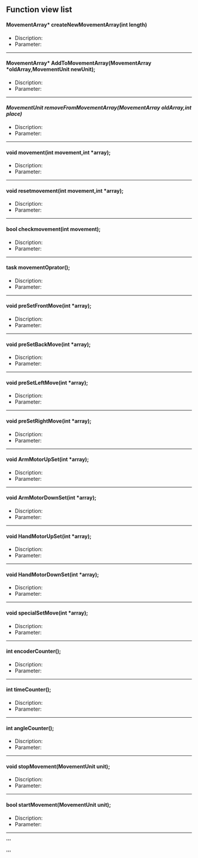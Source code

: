 ## Function view list

#### MovementArray* createNewMovementArray(int length)
- Discription:
- Parameter:
***
#### MovementArray* AddToMovementArray(MovementArray *oldArray,MovementUnit newUnit);
- Discription:
- Parameter:
***
#### **MovementUnit* removeFromMovementArray(MovementArray *oldArray,int place)**
- Discription:
- Parameter:
***
#### void movement(int movement,int *array);
- Discription:
- Parameter:
***
#### void resetmovement(int movement,int *array);
- Discription:
- Parameter:
***
#### bool checkmovement(int movement);
- Discription:
- Parameter:
***
#### task movementOprator();
- Discription:
- Parameter:
***
#### void preSetFrontMove(int *array);
- Discription:
- Parameter:
***
#### void preSetBackMove(int *array);
- Discription:
- Parameter:
***
#### void preSetLeftMove(int *array);
- Discription:
- Parameter:
***
#### void preSetRightMove(int *array);
- Discription:
- Parameter:
***
#### void ArmMotorUpSet(int *array);
- Discription:
- Parameter:
***
#### void ArmMotorDownSet(int *array);
- Discription:
- Parameter:
***
#### void HandMotorUpSet(int *array);
- Discription:
- Parameter:
***
#### void HandMotorDownSet(int *array);
- Discription:
- Parameter:
***
#### void specialSetMove(int *array);
- Discription:
- Parameter:
***
#### int encoderCounter();
- Discription:
- Parameter:
***
#### int timeCounter();
- Discription:
- Parameter:
***
#### int angleCounter();
- Discription:
- Parameter:
***
#### void stopMovement(MovementUnit unit);
- Discription:
- Parameter:
***
#### bool startMovement(MovementUnit unit);
- Discription:
- Parameter:
***
'''

'''






















